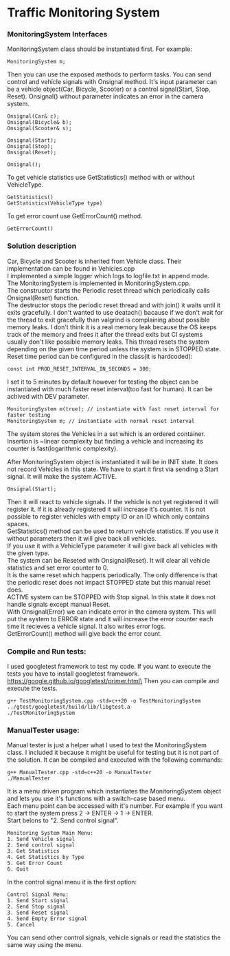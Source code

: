 # Traffic Monitoring System
### MonitoringSystem Interfaces
MonitoringSystem class should be instantiated first. For example:
```
MonitoringSystem m;
```
Then you can use the exposed methods to perform tasks.
You can send control and vehicle signals with Onsignal method.
It's input parameter can be a vehicle object(Car, Bicycle, Scooter) or a control signal(Start, Stop, Reset).
Onsignal() without parameter indicates an error in the camera system.
```
Onsignal(Car& c);
Onsignal(Bicycle& b);
Onsignal(Scooter& s);

Onsignal(Start);
Onsignal(Stop);
Onsignal(Reset);

Onsignal();
```

To get vehicle statistics use GetStatistics() method with or without VehicleType.
```
GetStatistics()
GetStatistics(VehicleType type)
```

To get error count use GetErrorCount() method.
```
GetErrorCount()
```

### Solution description
Car, Bicycle and Scooter is inherited from Vehicle class. Their implementation can be found in Vehicles.cpp\
I implemented a simple logger which logs to logfile.txt in append mode.\
The MonitoringSystem is implemented in MonitoringSystem.cpp.\
The constructor starts the Periodic reset thread which periodically calls Onsignal(Reset) function.\
The destructor stops the periodic reset thread and with join() it waits until it exits gracefully.
I don't wanted to use deatach() bacause if we don't wait for the thread to exit gracefully than valgrind is complaining about possible memory leaks.
I don't think it is a real memory leak because the OS keeps track of the memory and frees it after the thread exits but CI systems usually don't like possible memory leaks.
This thread resets the system depending on the given time period unless the system is in STOPPED state.\
Reset time period can be configured in the class(it is hardcoded):
```
const int PROD_RESET_INTERVAL_IN_SECONDS = 300;
```
I set it to 5 minutes by default however for testing the object can be instantiated with much faster reset interval(too fast for human).
It can be achived with DEV parameter.
```
MonitoringSystem m(true); // instantiate with fast reset interval for faster testing
MonitoringSystem m; // instantiate with normal reset interval
```
The system stores the Vehicles in a set which is an ordered container. Insertion is ~linear complexity but finding a vehicle and increasing its counter is fast(logarithmic complexity).

After MonitoringSystem object is instantiated it will be in INIT state. It does not record Vehicles in this state. We have to start it first via sending a Start signal. It will make the system ACTIVE.
```
Onsignal(Start);
```
Then it will react to vehicle signals. If the vehicle is not yet registered it will register it. If it is already registered it will increase it's counter. It is not possible to register vehicles with empty ID or an ID which only contains spaces.\
GetStatistics() method can be used to return vehicle statistics. If you use it without parameters then it will give back all vehicles.\
If you use it with a VehicleType parameter it will give back all vehicles with the given type.\
The system can be Reseted with Onsignal(Reset). It will clear all vehicle statistics and set error counter to 0.\
It is the same reset which happens periodically. The only difference is that the periodic reset does not impact STOPPED state but this manual reset does.\
ACTIVE system can be STOPPED with Stop signal. In this state it does not handle signals except manual Reset.\
With Onsignal(Error) we can indicate error in the camera system. This will put the system to ERROR state and it will increase the error counter each time it recieves a vehicle signal. It also writes error logs.\
GetErrorCount() method will give back the error count.

### Compile and Run tests:
I used googletest framework to test my code. If you want to execute the tests you have to install googletest framework.\
https://google.github.io/googletest/primer.html\
Then you can compile and execute the tests.
```
g++ TestMonitoringSystem.cpp -std=c++20 -o TestMonitoringSystem ../gtest/googletest/build/lib/libgtest.a
./TestMonitoringSystem
```

### ManualTester usage:
Manual tester is just a helper what I used to test the MonitoringSystem class. I included it because it might be useful for testing but it is not part of the solution.
It can be compiled and executed with the following commands:
```
g++ ManualTester.cpp -std=c++20 -o ManualTester
./ManualTester
```
It is a menu driven program which instantiates the MonitoringSystem object and lets you use it's functions with a switch-case based menu.\
Each menu point can be accessed with it's number.
For example if you want to start the system press 2 -> ENTER -> 1 -> ENTER.\
Start belons to "2. Send control signal".
```
Monitoring System Main Menu:
1. Send Vehicle signal
2. Send control signal
3. Get Statistics
4. Get Statistics by Type
5. Get Error Count
6. Quit
```
In the control signal menu it is the first option:
```
Control Signal Menu:
1. Send Start signal
2. Send Stop signal
3. Send Reset signal
4. Send Empty Error signal
5. Cancel
```
You can send other control signals, vehicle signals or read the statistics the same way using the menu.

